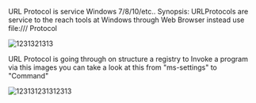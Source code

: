 URL Protocol is service Windows 7/8/10/etc..
Synopsis:
URLProtocols are service to the reach tools at Windows through Web Browser instead use file:/// Protocol

 ![1231321313](https://user-images.githubusercontent.com/25440152/47956386-4a606380-dfac-11e8-81a0-31e9c091e3ea.PNG)
 
 URL Protocol is going through on structure a registry to Invoke a program via this images you can take a look at this from "ms-settings" to "Command"
  
![123131231312313](https://user-images.githubusercontent.com/25440152/47956503-10905c80-dfae-11e8-91bd-200f5b2f99a1.PNG)

